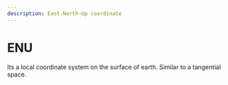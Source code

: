 ```yaml
---
description: East-North-Up coordinate
---
```


# ENU

Its a local coordinate system on the surface of earth. Similar to a tangential space.

